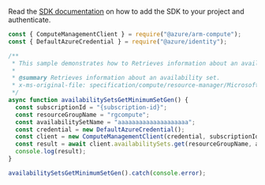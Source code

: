 Read the [SDK documentation](https://github.com/Azure/azure-sdk-for-js/blob/%40azure%2Farm-compute_18.0.0/sdk/compute/arm-compute/README.md) on how to add the SDK to your project and authenticate.

```javascript
const { ComputeManagementClient } = require("@azure/arm-compute");
const { DefaultAzureCredential } = require("@azure/identity");

/**
 * This sample demonstrates how to Retrieves information about an availability set.
 *
 * @summary Retrieves information about an availability set.
 * x-ms-original-file: specification/compute/resource-manager/Microsoft.Compute/stable/2022-03-01/ComputeRP/examples/availabilitySetExamples/AvailabilitySets_Get_MinimumSet_Gen.json
 */
async function availabilitySetsGetMinimumSetGen() {
  const subscriptionId = "{subscription-id}";
  const resourceGroupName = "rgcompute";
  const availabilitySetName = "aaaaaaaaaaaaaaaaaaaa";
  const credential = new DefaultAzureCredential();
  const client = new ComputeManagementClient(credential, subscriptionId);
  const result = await client.availabilitySets.get(resourceGroupName, availabilitySetName);
  console.log(result);
}

availabilitySetsGetMinimumSetGen().catch(console.error);
```
